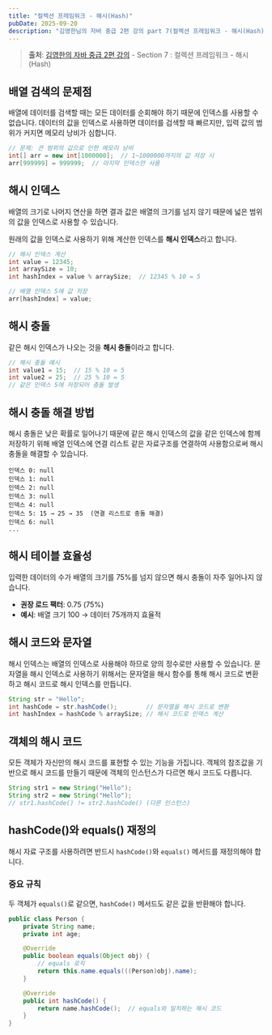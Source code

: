 ```yaml
---
title: "컬렉션 프레임워크 - 해시(Hash)"
pubDate: 2025-09-20
description: "김영한님의 자바 중급 2편 강의 part 7(컬렉션 프레임워크 - 해시(Hash)) 학습 정리"
---
```


> **출처**: [김영한의 자바 중급 2편 강의](https://inf.run/ir9Dw) - Section 7 : 컬렉션 프레임워크 - 해시(Hash)

## 배열 검색의 문제점

배열에 데이터를 검색할 때는 모든 데이터를 순회해야 하기 때문에 인덱스를 사용할 수 없습니다. 데이터의 값을 인덱스로 사용하면 데이터를 검색할 때 빠르지만, 입력 값의 범위가 커지면 메모리 낭비가 심합니다.

```java
// 문제: 큰 범위의 값으로 인한 메모리 낭비
int[] arr = new int[1000000];  // 1~1000000까지의 값 저장 시
arr[999999] = 999999;  // 마지막 인덱스만 사용
```

## 해시 인덱스

배열의 크기로 나머지 연산을 하면 결과 값은 배열의 크기를 넘지 않기 때문에 넓은 범위의 값을 인덱스로 사용할 수 있습니다.

원래의 값을 인덱스로 사용하기 위해 계산한 인덱스를 **해시 인덱스**라고 합니다.

```java
// 해시 인덱스 계산
int value = 12345;
int arraySize = 10;
int hashIndex = value % arraySize;  // 12345 % 10 = 5

// 배열 인덱스 5에 값 저장
arr[hashIndex] = value;
```

## 해시 충돌

같은 해시 인덱스가 나오는 것을 **해시 충돌**이라고 합니다.

```java
// 해시 충돌 예시
int value1 = 15;  // 15 % 10 = 5
int value2 = 25;  // 25 % 10 = 5
// 같은 인덱스 5에 저장되어 충돌 발생
```

## 해시 충돌 해결 방법

해시 충돌은 낮은 확률로 일어나기 때문에 같은 해시 인덱스의 값을 같은 인덱스에 함께 저장하기 위해 배열 인덱스에 연결 리스트 같은 자료구조를 연결하여 사용함으로써 해시 충돌을 해결할 수 있습니다.

```
인덱스 0: null
인덱스 1: null
인덱스 2: null
인덱스 3: null
인덱스 4: null
인덱스 5: 15 → 25 → 35  (연결 리스트로 충돌 해결)
인덱스 6: null
...
```

## 해시 테이블 효율성

입력한 데이터의 수가 배열의 크기를 75%를 넘지 않으면 해시 충돌이 자주 일어나지 않습니다.

- **권장 로드 팩터**: 0.75 (75%)
- **예시**: 배열 크기 100 → 데이터 75개까지 효율적

## 해시 코드와 문자열

해시 인덱스는 배열의 인덱스로 사용해야 하므로 양의 정수로만 사용할 수 있습니다. 문자열을 해시 인덱스로 사용하기 위해서는 문자열을 해시 함수를 통해 해시 코드로 변환하고 해시 코드로 해시 인덱스를 만듭니다.

```java
String str = "Hello";
int hashCode = str.hashCode();        // 문자열을 해시 코드로 변환
int hashIndex = hashCode % arraySize; // 해시 코드로 인덱스 계산
```

## 객체의 해시 코드

모든 객체가 자신만의 해시 코드를 표현할 수 있는 기능을 가집니다. 객체의 참조값을 기반으로 해시 코드를 만들기 때문에 객체의 인스턴스가 다르면 해시 코드도 다릅니다.

```java
String str1 = new String("Hello");
String str2 = new String("Hello");
// str1.hashCode() != str2.hashCode() (다른 인스턴스)
```

## hashCode()와 equals() 재정의

해시 자료 구조를 사용하려면 반드시 `hashCode()`와 `equals()` 메서드를 재정의해야 합니다.

### 중요 규칙

두 객체가 `equals()`로 같으면, `hashCode()` 메서드도 같은 값을 반환해야 합니다.

```java
public class Person {
    private String name;
    private int age;

    @Override
    public boolean equals(Object obj) {
        // equals 로직
        return this.name.equals(((Person)obj).name);
    }

    @Override
    public int hashCode() {
        return name.hashCode();  // equals와 일치하는 해시 코드
    }
}
```
